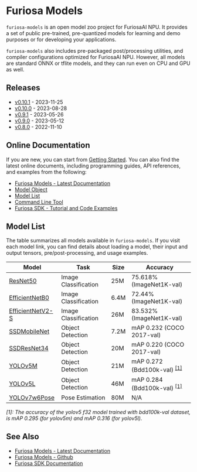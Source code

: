 Furiosa Models
======================
`furiosa-models` is an open model zoo project for FuriosaAI NPU.
It provides a set of public pre-trained, pre-quantized models for learning and demo purposes or
for developing your applications.

`furiosa-models` also includes pre-packaged post/processing utilities, and compiler configurations optimized
for FuriosaAI NPU. However, all models are standard ONNX or tflite models,
and they can run even on CPU and GPU as well.

## Releases
* [v0.10.1](https://furiosa-ai.github.io/furiosa-models/v0.10.1/changelog/) - 2023-11-25
* [v0.10.0](https://furiosa-ai.github.io/furiosa-models/v0.10.0/changelog/) - 2023-08-28
* [v0.9.1](https://furiosa-ai.github.io/furiosa-models/v0.9.1/changelog/) - 2023-05-26
* [v0.9.0](https://furiosa-ai.github.io/furiosa-models/v0.9.0/changelog/) - 2023-05-12
* [v0.8.0](https://furiosa-ai.github.io/furiosa-models/v0.8.0/changelog/) - 2022-11-10

## Online Documentation
If you are new, you can start from [Getting Started](https://furiosa-ai.github.io/furiosa-models/v0.10.1/getting_started/).
You can also find the latest online documents,
including programming guides, API references, and examples from the following:

* [Furiosa Models - Latest Documentation](https://furiosa-ai.github.io/furiosa-models/latest/)
* [Model Object](https://furiosa-ai.github.io/furiosa-models/v0.10.1/model_object/)
* [Model List](https://furiosa-ai.github.io/furiosa-models/v0.10.1/#model_list)
* [Command Line Tool](https://furiosa-ai.github.io/furiosa-models/v0.10.1/command_line_tool/)
* [Furiosa SDK - Tutorial and Code Examples](https://furiosa-ai.github.io/docs/v0.10.1/en/software/tutorials.html)


## <a name="model_list"></a>Model List
The table summarizes all models available in `furiosa-models`. If you visit each model link,
you can find details about loading a model, their input and output tensors, pre/post-processing, and usage examples.

| Model                                                                                             | Task                 | Size | Accuracy                  |
| ------------------------------------------------------------------------------------------------- | -------------------- | ---- | ------------------------- |
| [ResNet50](https://furiosa-ai.github.io/furiosa-models/v0.10.1/models/resnet50_v1.5/)             | Image Classification | 25M  | 75.618% (ImageNet1K-val)  |
| [EfficientNetB0](https://furiosa-ai.github.io/furiosa-models/v0.10.1/models/efficientnet_b0/)     | Image Classification | 6.4M | 72.44% (ImageNet1K-val)   |
| [EfficientNetV2-S](https://furiosa-ai.github.io/furiosa-models/v0.10.1/models/efficientnet_v2_s/) | Image Classification | 26M  | 83.532% (ImageNet1K-val)  |
| [SSDMobileNet](https://furiosa-ai.github.io/furiosa-models/v0.10.1/models/ssd_mobilenet/)         | Object Detection     | 7.2M | mAP 0.232 (COCO 2017-val) |
| [SSDResNet34](https://furiosa-ai.github.io/furiosa-models/v0.10.1/models/ssd_resnet34/)           | Object Detection     | 20M  | mAP 0.220 (COCO 2017-val) |
| [YOLOv5M](https://furiosa-ai.github.io/furiosa-models/v0.10.1/models/yolov5m/)                    | Object Detection     | 21M  | mAP 0.272 (Bdd100k-val) <sup>[[1]](#footnote_1)</sup> |
| [YOLOv5L](https://furiosa-ai.github.io/furiosa-models/v0.10.1/models/yolov5l/)                    | Object Detection     | 46M  | mAP 0.284 (Bdd100k-val) <sup>[[1]](#footnote_1)</sup> |
| [YOLOv7w6Pose](https://furiosa-ai.github.io/furiosa-models/v0.10.1/models/yolov7_w6_pose/)         | Pose Estimation      | 80M  | N/A                       |

_<a name="footnote_1">[1]</a>: The accuracy of the yolov5 f32 model trained with bdd100k-val dataset, is mAP 0.295 (for yolov5m) and mAP 0.316 (for yolov5l)._

## See Also
* [Furiosa Models - Latest Documentation](https://furiosa-ai.github.io/furiosa-models/latest/)
* [Furiosa Models - Github](https://github.com/furiosa-ai/furiosa-models)
* [Furiosa SDK Documentation](https://furiosa-ai.github.io/docs/latest/en/)

